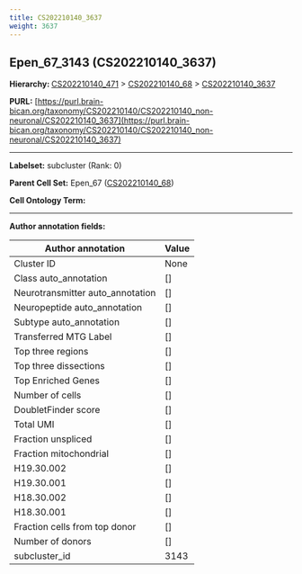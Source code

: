 ```yaml
---
title: CS202210140_3637
weight: 3637
---
```

## Epen_67_3143 (CS202210140_3637)
<b>Hierarchy: </b>
[CS202210140_471](../CS202210140_471) >
[CS202210140_68](../CS202210140_68) >
[CS202210140_3637](../CS202210140_3637)

**PURL:** [https://purl.brain-bican.org/taxonomy/CS202210140/CS202210140_non-neuronal/CS202210140_3637](https://purl.brain-bican.org/taxonomy/CS202210140/CS202210140_non-neuronal/CS202210140_3637)

---


**Labelset:** subcluster (Rank: 0)

**Parent Cell Set:** Epen_67 ([CS202210140_68](../CS202210140_68))



**Cell Ontology Term:** 

[MARKER GENES.]: #


---

[TRANSFERRED ANNOTATIONS.]: #


[AUTHOR ANNOTATION FIELDS.]: #


**Author annotation fields:**

| Author annotation | Value |
|-------------------|-------|
|Cluster ID|None|
|Class auto_annotation|[]|
|Neurotransmitter auto_annotation|[]|
|Neuropeptide auto_annotation|[]|
|Subtype auto_annotation|[]|
|Transferred MTG Label|[]|
|Top three regions|[]|
|Top three dissections|[]|
|Top Enriched Genes|[]|
|Number of cells|[]|
|DoubletFinder score|[]|
|Total UMI|[]|
|Fraction unspliced|[]|
|Fraction mitochondrial|[]|
|H19.30.002|[]|
|H19.30.001|[]|
|H18.30.002|[]|
|H18.30.001|[]|
|Fraction cells from top donor|[]|
|Number of donors|[]|
|subcluster_id|3143|
